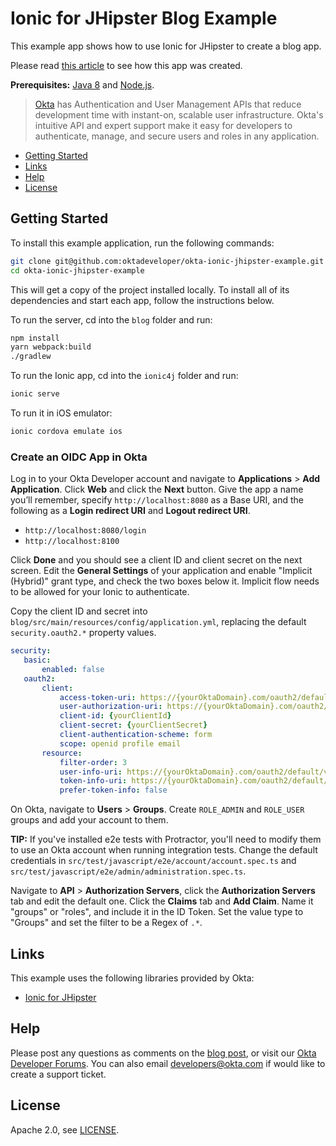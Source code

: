 # Ionic for JHipster Blog Example
 
This example app shows how to use Ionic for JHipster to create a blog app. 

Please read [this article]() to see how this app was created.

**Prerequisites:** [Java 8](http://www.oracle.com/technetwork/java/javase/downloads/jdk8-downloads-2133151.html) and [Node.js](https://nodejs.org/).

> [Okta](https://developer.okta.com/) has Authentication and User Management APIs that reduce development time with instant-on, scalable user infrastructure. Okta's intuitive API and expert support make it easy for developers to authenticate, manage, and secure users and roles in any application.

* [Getting Started](#getting-started)
* [Links](#links)
* [Help](#help)
* [License](#license)

## Getting Started

To install this example application, run the following commands:

```bash
git clone git@github.com:oktadeveloper/okta-ionic-jhipster-example.git
cd okta-ionic-jhipster-example
```

This will get a copy of the project installed locally. To install all of its dependencies and start each app, follow the instructions below.

To run the server, cd into the `blog` folder and run:
 
```bash
npm install
yarn webpack:build
./gradlew
```

To run the Ionic app, cd into the `ionic4j` folder and run:
 
```bash
ionic serve
```

To run it in iOS emulator:

```bash
ionic cordova emulate ios
```

### Create an OIDC App in Okta

Log in to your Okta Developer account and navigate to **Applications** > **Add Application**. Click **Web** and click the **Next** button. Give the app a name you’ll remember, specify `http://localhost:8080` as a Base URI, and the following as a **Login redirect URI** and **Logout redirect URI**.

* `http://localhost:8080/login`
* `http://localhost:8100`

Click **Done** and you should see a client ID and client secret on the next screen. Edit the **General Settings** of your application and enable "Implicit (Hybrid)" grant type, and check the two boxes below it. Implicit flow needs to be allowed for your Ionic to authenticate.

Copy the client ID and secret into `blog/src/main/resources/config/application.yml`, replacing the default `security.oauth2.*` property values.

```yaml
security:
   basic:
       enabled: false
   oauth2:
       client:
           access-token-uri: https://{yourOktaDomain}.com/oauth2/default/v1/token
           user-authorization-uri: https://{yourOktaDomain}.com/oauth2/default/v1/authorize
           client-id: {yourClientId}
           client-secret: {yourClientSecret}
           client-authentication-scheme: form
           scope: openid profile email
       resource:
           filter-order: 3
           user-info-uri: https://{yourOktaDomain}.com/oauth2/default/v1/userinfo
           token-info-uri: https://{yourOktaDomain}.com/oauth2/default/v1/introspect
           prefer-token-info: false
```

On Okta, navigate to **Users** > **Groups**. Create `ROLE_ADMIN` and `ROLE_USER` groups and add your account to them.

**TIP:** If you've installed e2e tests with Protractor, you'll need to modify them to use an Okta account when running integration tests. Change the default credentials in `src/test/javascript/e2e/account/account.spec.ts` and `src/test/javascript/e2e/admin/administration.spec.ts`.

Navigate to **API** > **Authorization Servers**, click the **Authorization Servers** tab and edit the default one. Click the **Claims** tab and **Add Claim**. Name it "groups" or "roles", and include it in the ID Token. Set the value type to "Groups" and set the filter to be a Regex of `.*`.

## Links

This example uses the following libraries provided by Okta:

* [Ionic for JHipster](https://github.com/oktadeveloper/generator-jhipster-ionic)

## Help

Please post any questions as comments on the [blog post](), or visit our [Okta Developer Forums](https://devforum.okta.com/). You can also email developers@okta.com if would like to create a support ticket.

## License

Apache 2.0, see [LICENSE](LICENSE).
